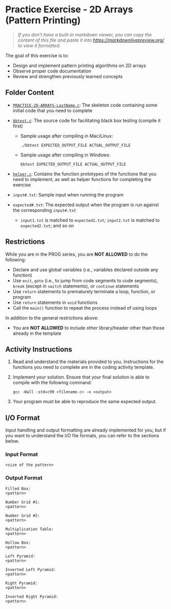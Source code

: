 # Practice Exercise - 2D Arrays (Pattern Printing)

> *If you don't have a built-in markdown viewer, you can copy the content of this file and paste it into <https://markdownlivepreview.org/> to view it formatted.*

The goal of this exercise is to:

- Design and implement pattern printing algorithms on 2D arrays
- Observe proper code documentation
- Review and strengthen previously learned concepts

## Folder Content

- [`PRACTICE-2D-ARRAYS-LastName.c`](PRACTICE-2D-ARRAYS-LastName.c): The skeleton code containing some initial code that you need to complete
- [`bbtest.c`](bbtest.c): The source code for facilitating black box testing (compile it first)
  - Sample usage after compiling in Mac/Linux:

    ```shell
    ./bbtest EXPECTED_OUTPUT_FILE ACTUAL_OUTPUT_FILE
    ```

  - Sample usage after compiling in Windows:

    ```shell
    bbtest EXPECTED_OUTPUT_FILE ACTUAL_OUTPUT_FILE
    ```

- [`helper.c`](helper.c): Contains the function prototypes of the functions that you need to implement, as well as helper functions for completing the exercise

- `input#.txt`: Sample input when running the program
- `expected#.txt`: The expected output when the program is run against the corresponding `input#.txt`
  - `input1.txt` is matched to `expected1.txt`; `input2.txt` is matched to `expected2.txt`; and so on

## Restrictions

While you are in the PROG series, you are **NOT ALLOWED** to do the following:

- Declare and use global variables (i.e., variables declared outside any function)
- Use `exit`, `goto` (i.e., to jump from code segments to code segments), `break` (except in `switch` statements), or `continue` statements
- Use `return` statements to prematurely terminate a loop, function, or program
- Use `return` statements in `void` functions
- Call the `main()` function to repeat the process instead of using loops

In addition to the general restrictions above:

- You are **NOT ALLOWED** to include other library/header other than those already in the template

## Activity Instructions

1. Read and understand the materials provided to you. Instructions for the functions you need to complete are in the coding activity template.
2. Implement your solution. Ensure that your final solution is able to compile with the following command:

    ```shell
    gcc -Wall -std=c99 <filename.c> -o <output>
    ```

3. Your program must be able to reproduce the same expected output.

## I/O Format

Input handling and output formatting are already implemented for you, but if you want to understand the I/O file formats, you can refer to the sections below.

### Input Format

```text
<size of the pattern>
```

### Output Format

```text
Filled Box:
<pattern>

Number Grid #1:
<pattern>

Number Grid #2:
<pattern>

Multiplication Table:
<pattern>

Hollow Box:
<pattern>

Left Pyramid:
<pattern>

Inverted Left Pyramid:
<pattern>

Right Pyramid:
<pattern>

Inverted Right Pyramid:
<pattern>
```
